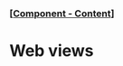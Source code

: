 ### [[Component - Content](./human-interface-guidelines-markdown/component/content.md)]  
  
# **Web views**  

